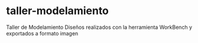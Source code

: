 # taller-modelamiento
Taller de Modelamiento
Diseños realizados con la herramienta WorkBench y exportados a formato imagen
